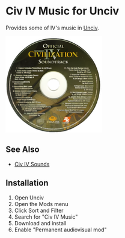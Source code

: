 # Civ IV Music for Unciv

Provides some of IV's music in [Unciv](https://github.com/yairm210/Unciv).

![Preview](preview.png)

## See Also

- [Civ IV Sounds](https://github.com/robloach/civ-iv-sounds)

## Installation

1. Open Unciv
2. Open the Mods menu
3. Click Sort and Filter
4. Search for "Civ IV Music"
5. Download and install
6. Enable "Permanent audiovisual mod"
